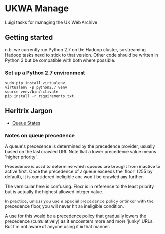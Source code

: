 # UKWA Manage
Luigi tasks for managing the UK Web Archive

## Getting started

n.b. we currently run Python 2.7 on the Hadoop cluster, so streaming
Hadoop tasks need to stick to that version. Other code should be written
in Python 3 but be compatible with both where possible.

### Set up a Python 2.7 environment

    sudo pip install virtualenv
    virtualenv -p python2.7 venv
    source venv/bin/activate
    pip install -r requirements.txt



## Heritrix Jargon


* [Queue States](https://webarchive.jira.com/wiki/spaces/Heritrix/pages/5735753/Glossary#Glossary-QueueStates)

### Notes on queue precedence

A queue's precedence is determined by the precedence provider, usually based on the last crawled URI. Note that a lower precedence value means 'higher priority'.

Precedence is used to determine which queues are brought from inactive to active first. Once the precedence of a queue exceeds the 'floor' (255 by default), it is considered ineligible and won't be crawled any further.

The vernicular here is confusing. Floor is in reference to the least priority but is actually the highest allowed integer value.

In practice, unless you use a special precedence policy or tinker with the precedence floor, you will never hit an ineligible condition.

A use for this would be a precedence policy that gradually lowers the precedence (cumulatively) as it encounters more and more 'junky' URLs. But I'm not aware of anyone using it in that manner.